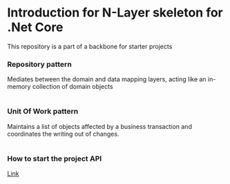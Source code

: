 # Introduction for N-Layer skeleton for .Net Core
This repository is a part of a backbone for starter projects

### Repository pattern
Mediates between the domain and data mapping layers, acting like an in-memory collection of domain objects


#
### Unit Of Work pattern
Maintains a list of objects affected by a business transaction and coordinates the writing out of changes.


#
### How to start the project API

[Link](https://github.com/pkyurkchiev/n-tier-skeleton-.net/blob/master/documentation/START.md)